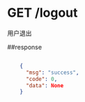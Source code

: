 # GET /logout

用户退出

##response

```json

    {
      "msg": "success",
      "code": 0,
      "data": None
    }

```
